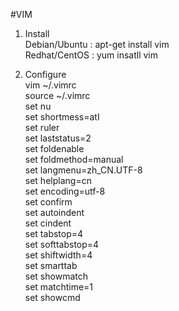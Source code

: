 #VIM

1. Install  
Debian/Ubuntu : apt-get install vim  
Redhat/CentOS : yum insatll vim  

2. Configure  
vim ~/.vimrc  
source ~/.vimrc  
set nu  
set shortmess=atI  
set ruler  
set laststatus=2  
set foldenable  
set foldmethod=manual  
set langmenu=zh_CN.UTF-8  
set helplang=cn  
set encoding=utf-8  
set confirm  
set autoindent  
set cindent  
set tabstop=4  
set softtabstop=4  
set shiftwidth=4  
set smarttab  
set showmatch  
set matchtime=1  
set showcmd  
